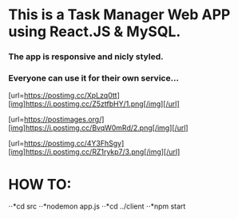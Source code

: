 # This is a Task Manager Web APP using React.JS & MySQL.
### The app is responsive and nicly styled.
### Everyone can use it for their own service...

[url=https://postimg.cc/XpLzq0tt][img]https://i.postimg.cc/Z5ztfbHY/1.png[/img][/url]

[url=https://postimages.org/][img]https://i.postimg.cc/BvqW0mRd/2.png[/img][/url]

[url=https://postimg.cc/4Y3FhSgy][img]https://i.postimg.cc/RZ1rykp7/3.png[/img][/url]


# HOW TO:

⋅⋅*cd src
⋅⋅*nodemon app.js
⋅⋅*cd ../client
⋅⋅*npm start
